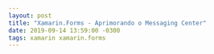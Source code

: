 ```yaml
---
layout: post
title: "Xamarin.Forms - Aprimorando o Messaging Center"
date: 2019-09-14 13:59:00 -0300
tags: xamarin xamarin.forms
---
```


